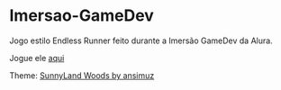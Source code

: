 # Imersao-GameDev

Jogo estilo Endless Runner feito durante a Imersão GameDev da Alura.

Jogue ele [aqui](https://editor.p5js.org/Alnithak/full/mX63VFtma)

Theme: [SunnyLand Woods by ansimuz](https://ansimuz.itch.io/sunnyland-woods)
